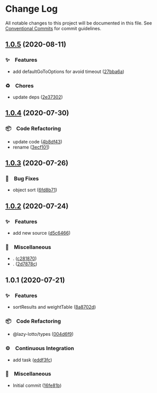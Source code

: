 # Change Log

All notable changes to this project will be documented in this file.
See [Conventional Commits](https://conventionalcommits.org) for commit guidelines.

## [1.0.5](https://github.com/bluelovers/ws-lottery/compare/@lazy-lotto/history-bot@1.0.4...@lazy-lotto/history-bot@1.0.5) (2020-08-11)


### ✨　Features

* add defaultGoToOptions for avoid timeout ([27bba6a](https://github.com/bluelovers/ws-lottery/commit/27bba6a48e211ee83adba3c7efb7f1f058a3a9cf))


### ♻️　Chores

* update deps ([2e37302](https://github.com/bluelovers/ws-lottery/commit/2e3730222158cfd7b67bad2de7fff135fc48bebe))





## [1.0.4](https://github.com/bluelovers/ws-lottery/compare/@lazy-lotto/history-bot@1.0.3...@lazy-lotto/history-bot@1.0.4) (2020-07-30)


### 📦　Code Refactoring

* update code ([4b8df43](https://github.com/bluelovers/ws-lottery/commit/4b8df437e8b17a293ed383421b3b64a4b50ac928))
* rename ([3ecf101](https://github.com/bluelovers/ws-lottery/commit/3ecf101a9fe3cb6d3e1f7ed0ce2da50da7ff7950))





## [1.0.3](https://github.com/bluelovers/ws-lottery/compare/@lazy-lotto/history-bot@1.0.2...@lazy-lotto/history-bot@1.0.3) (2020-07-26)


### 🐛　Bug Fixes

* object sort ([6fd8b71](https://github.com/bluelovers/ws-lottery/commit/6fd8b71775882dda5e1fc714a7f3cfbdec51d5c0))





## [1.0.2](https://github.com/bluelovers/ws-lottery/compare/@lazy-lotto/history-bot@1.0.1...@lazy-lotto/history-bot@1.0.2) (2020-07-24)


### ✨　Features

* add new source ([d5c6466](https://github.com/bluelovers/ws-lottery/commit/d5c6466b0bf2290d7b45e18d4b42d3aaa06d8de8))


### 🔖　Miscellaneous

* . ([c281870](https://github.com/bluelovers/ws-lottery/commit/c2818700b34b018fae613a1c29b75319cb2df934))
* . ([2d7878c](https://github.com/bluelovers/ws-lottery/commit/2d7878c240fed889744aa4fcb6ea1d784ebfb97a))





## 1.0.1 (2020-07-21)


### ✨　Features

* sortResults and weightTable ([8a8702d](https://github.com/bluelovers/ws-lottery/commit/8a8702d114b266d7caeebc99e5b6f0ba78ebd2bc))


### 📦　Code Refactoring

* @lazy-lotto/types ([004d6f9](https://github.com/bluelovers/ws-lottery/commit/004d6f93a6ca21f61611af3f152198e075d331a8))


### ⚙️　Continuous Integration

* add task ([eddf3fc](https://github.com/bluelovers/ws-lottery/commit/eddf3fc777665a6142442ef7087b77c0bc119ff9))


### 🔖　Miscellaneous

* Initial commit ([16fe81b](https://github.com/bluelovers/ws-lottery/commit/16fe81b7b02bcf9d05770d5966f2df4cb3279f7e))
